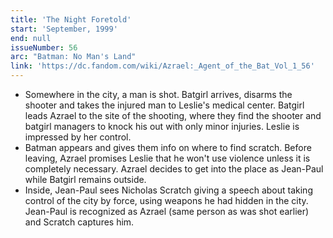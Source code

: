 ```yaml
---
title: 'The Night Foretold'
start: 'September, 1999'
end: null
issueNumber: 56
arc: "Batman: No Man's Land"
link: 'https://dc.fandom.com/wiki/Azrael:_Agent_of_the_Bat_Vol_1_56'
---
```


- Somewhere in the city, a man is shot. Batgirl arrives, disarms the shooter and takes the injured man to Leslie's medical center. Batgirl leads Azrael to the site of the shooting, where they find the shooter and batgirl managers to knock his out with only minor injuries. Leslie is impressed by her control.
- Batman appears and gives them info on where to find scratch. Before leaving, Azrael promises Leslie that he won't use violence unless it is completely necessary. Azrael decides to get into the place as Jean-Paul while Batgirl remains outside.
- Inside, Jean-Paul sees Nicholas Scratch giving a speech about taking control of the city by force, using weapons he had hidden in the city. Jean-Paul is recognized as Azrael (same person as was shot earlier) and Scratch captures him.
